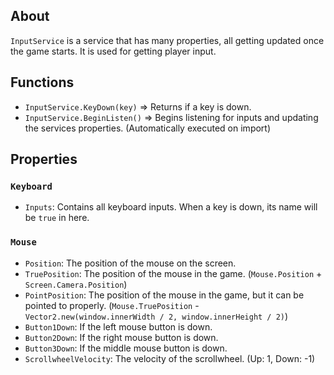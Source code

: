 ## About

`InputService` is a service that has many properties, all getting updated once the game starts. It is used for getting player input.

## Functions
* `InputService.KeyDown(key)` => Returns if a key is down.
* `InputService.BeginListen()` => Begins listening for inputs and updating the services properties. (Automatically executed on import)

## Properties
### `Keyboard`
* `Inputs`: Contains all keyboard inputs. When a key is down, its name will be `true` in here.

### `Mouse`
* `Position`: The position of the mouse on the screen.
* `TruePosition`: The position of the mouse in the game. (`Mouse.Position` + `Screen.Camera.Position`)
* `PointPosition`: The position of the mouse in the game, but it can be pointed to properly. (`Mouse.TruePosition` - `Vector2.new(window.innerWidth / 2, window.innerHeight / 2)`)
* `Button1Down`: If the left mouse button is down.
* `Button2Down`: If the right mouse button is down.
* `Button3Down`: If the middle mouse button is down.
* `ScrollwheelVelocity`: The velocity of the scrollwheel. (Up: 1, Down: -1)